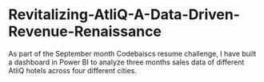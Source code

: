 # Revitalizing-AtliQ-A-Data-Driven-Revenue-Renaissance
As part of the September month Codebaiscs resume challenge, I have built a dashboard in Power BI to analyze three months sales data of different AtliQ hotels across four different cities.
